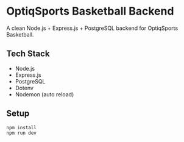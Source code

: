 # OptiqSports Basketball Backend 

A clean Node.js + Express.js + PostgreSQL backend for OptiqSports Basketball.

##  Tech Stack
- Node.js
- Express.js
- PostgreSQL
- Dotenv
- Nodemon (auto reload)

##  Setup
```bash
npm install
npm run dev
